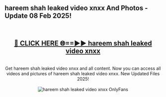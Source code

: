 <h2>hareem shah leaked video xnxx And Photos - Update 08 Feb 2025!</h2>
<br>
<div align="center">
<h2><a href="https://cutt.ly/te57wshS" rel="nofollow">🔴 CLICK HERE 🌐==►► hareem shah leaked video xnxx</a></h2>
<br>
Get hareem shah leaked video xnxx and all content. Now you can access all videos and pictures of hareem shah leaked video xnxx. New Updated Files 2025!
<br>
<br>
<a href="https://cutt.ly/te57wshS" rel="nofollow" data-target="animated-image.originalLink"><img src="https://i.ibb.co.com/WyWwxjT/player-gif2.gif" alt="hareem shah leaked video xnxx OnlyFans" style="max-width: 100%; display: inline-block;" data-target="animated-image.originalImage"></a>
</div>
<br>